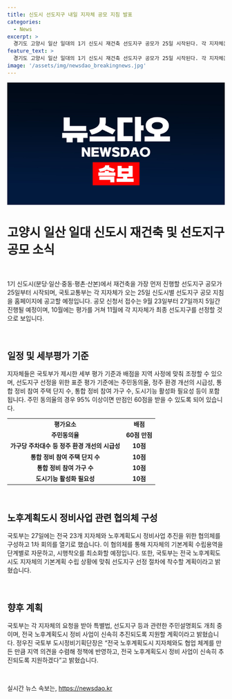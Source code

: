 ```yaml
---
title: 신도시 선도지구 내일 지자체 공모 지침 발표
categories:
  - News
excerpt: >
  경기도 고양시 일산 일대의 1기 신도시 재건축 선도지구 공모가 25일 시작된다. 각 지자체는 25일부터 공모지침을 공고하고, 9월 23일부터 27일까지 5일간 공모 신청서를 접수한다. 국토부는 선도지구 선정을 위한 평가 기준을 제시하며, 주민 동의율, 주차대수, 정비 참여 등을 고려한다. 또한, 국토부는 전국 23개 지자체와 노후계획도시 정비사업을 위한 협의체를 구성하여 협업 체계를 강화하고 있다. 
feature_text: >
  경기도 고양시 일산 일대의 1기 신도시 재건축 선도지구 공모가 25일 시작된다. 각 지자체는 25일부터 공모지침을 공고하고, 9월 23일부터 27일까지 5일간 공모 신청서를 접수한다. 국토부는 선도지구 선정을 위한 평가 기준을 제시하며, 주민 동의율, 주차대수, 정비 참여 등을 고려한다. 또한, 국토부는 전국 23개 지자체와 노후계획도시 정비사업을 위한 협의체를 구성하여 협업 체계를 강화하고 있다. 
image: '/assets/img/newsdao_breakingnews.jpg'
---
```


<p><img src="/assets/img/newsdao_breakingnews.jpg" alt="pcversion 속보" /></p>

<h1 data-ke-size="size22"><b>고양시 일산 일대 신도시 재건축 및 선도지구 공모 소식</b></h1>

<p data-ke-size="size16">&nbsp;</p>

<p>1기 신도시(분당·일산·중동·평촌·산본)에서 재건축을 가장 먼저 진행할 선도지구 공모가 25일부터 시작되며, 국토교통부는 각 지자체가 오는 25일 신도시별 선도지구 공모 지침을 홈페이지에 공고할 예정입니다. 공모 신청서 접수는 9월 23일부터 27일까지 5일간 진행될 예정이며, 10월에는 평가를 거쳐 11월에 각 지자체가 최종 선도지구를 선정할 것으로 보입니다.</p>

<p data-ke-size="size16">&nbsp;</p>

<h2 data-ke-size="size26">일정 및 세부평가 기준</h2>

<p data-ke-size="size16">지자체들은 국토부가 제시한 세부 평가 기준과 배점을 지역 사정에 맞춰 조정할 수 있으며, 선도지구 선정을 위한 표준 평가 기준에는 주민동의율, 정주 환경 개선의 시급성, 통합 정비 참여 주택 단지 수, 통합 정비 참여 가구 수, 도시기능 활성화 필요성 등이 포함됩니다. 주민 동의율의 경우 95% 이상이면 만점인 60점을 받을 수 있도록 되어 있습니다.</p>

<table>
    <tbody>
        <tr>
            <td style="text-align: center; height: 17px;"><b>평가요소</b></td>
            <td style="text-align: center; height: 17px;"><b>배점</b></td>
        </tr>
        <tr>
            <td style="text-align: center; height: 17px;"><b>주민동의율</b></td>
            <td style="text-align: center; height: 17px;"><b>60점 만점</b></td>
        </tr>
        <tr>
            <td style="text-align: center; height: 17px;"><b>가구당 주차대수 등 정주 환경 개선의 시급성</b></td>
            <td style="text-align: center; height: 17px;"><b>10점</b></td>
        </tr>
        <tr>
            <td style="text-align: center; height: 17px;"><b>통합 정비 참여 주택 단지 수</b></td>
            <td style="text-align: center; height: 17px;"><b>10점</b></td>
        </tr>
        <tr>
            <td style="text-align: center; height: 17px;"><b>통합 정비 참여 가구 수</b></td>
            <td style="text-align: center; height: 17px;"><b>10점</b></td>
        </tr>
        <tr>
            <td style="text-align: center; height: 17px;"><b>도시기능 활성화 필요성</b></td>
            <td style="text-align: center; height: 17px;"><b>10점</b></td>
        </tr>
    </tbody>
</table>

<p data-ke-size="size16">&nbsp;</p>

<h2 data-ke-size="size26">노후계획도시 정비사업 관련 협의체 구성</h2>

<p data-ke-size="size16">국토부는 27일에는 전국 23개 지자체와 노후계획도시 정비사업 추진을 위한 협의체를 구성하고 1차 회의를 열기로 했습니다. 이 협의체를 통해 지자체의 기본계획 수립용역을 단계별로 자문하고, 시행착오를 최소화할 예정입니다. 또한, 국토부는 전국 노후계획도시도 지자체의 기본계획 수립 상황에 맞춰 선도지구 선정 절차에 착수할 계획이라고 밝혔습니다.</p>

<p data-ke-size="size16">&nbsp;</p>

<h2 data-ke-size="size26">향후 계획</h2>

<p data-ke-size="size16">국토부는 각 지자체의 요청을 받아 특별법, 선도지구 등과 관련한 주민설명회도 개최 중이며, 전국 노후계획도시 정비 사업이 신속히 추진되도록 지원할 계획이라고 밝혔습니다. 정우진 국토부 도시정비기획단장은 “전국 노후계획도시 지자체와도 협업 체계를 만든 만큼 지역 의견을 수렴해 정책에 반영하고, 전국 노후계획도시 정비 사업이 신속히 추진되도록 지원하겠다”고 밝혔습니다. </p>

<p data-ke-size="size16">&nbsp;</p>
실시간 뉴스 속보는, <a href="https://newsdao.kr" rel="dofollow">https://newsdao.kr</a>


